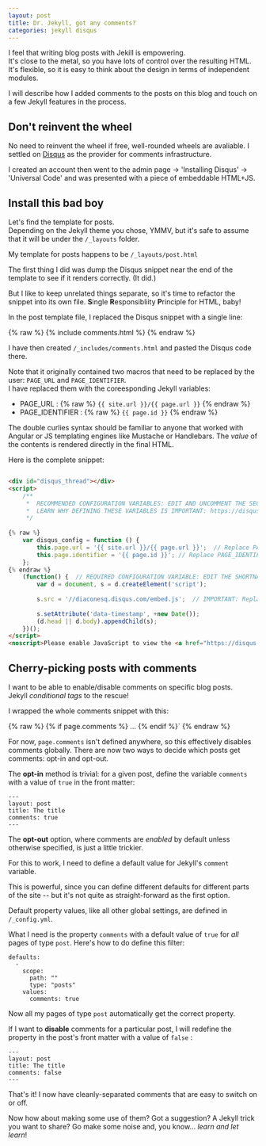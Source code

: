 ```yaml
---
layout: post
title: Dr. Jekyll, got any comments?
categories: jekyll disqus
---
```


I feel that writing blog posts with Jekill is empowering.  
It's close to the metal, so you have lots of control over the resulting HTML. It's flexible, so it is easy to think about the design in terms of independent modules.

I will describe how I added comments to the posts on this blog and touch on a few Jekyll features in the process.

## Don't reinvent the wheel
No need to reinvent the wheel if free, well-rounded wheels are avaliable.
I settled on [Disqus](https://disqus.com/) as the provider for comments infrastructure. 

I created an account then went to the admin page -> 'Installing Disqus' -> 'Universal Code' and was presented with a piece of embeddable HTML+JS.

## Install this bad boy
Let's find the template for posts.  
Depending on the Jekyll theme you chose, YMMV, but it's safe to assume that it will be under the `/_layouts` folder. 

My template for posts happens to be `/_layouts/post.html`

The first thing I did was dump the Disqus snippet near the end of the template to see if it renders correctly. (It did.)

But I like to keep unrelated things separate, so it's time to refactor the snippet into its own file.  **S**ingle **R**esponsibliity **P**rinciple for HTML, baby! 

In the post template file, I replaced the Disqus snippet with a single line: 

{% raw %} 
    {% include comments.html %}
{% endraw %} 

I have then created `/_includes/comments.html` and pasted the Disqus code there. 

Note that it originally contained two macros that need to be replaced by the user: `PAGE_URL` and `PAGE_IDENTIFIER`.  
I have replaced them with the coreesponding Jekyll variables:

- PAGE_URL : {% raw %} `{{ site.url }}/{{ page.url }}` {% endraw %} 
- PAGE_IDENTIFIER : {% raw %} `{{ page.id }}` {% endraw %} 

The double curlies syntax should be familiar to anyone that worked with Angular or JS templating engines like Mustache or Handlebars. The *value* of the contents is rendered directly in the final HTML.

Here is the complete snippet:

```html

<div id="disqus_thread"></div>
<script>
    /**
     *  RECOMMENDED CONFIGURATION VARIABLES: EDIT AND UNCOMMENT THE SECTION BELOW TO INSERT DYNAMIC VALUES FROM YOUR PLATFORM OR CMS.
     *  LEARN WHY DEFINING THESE VARIABLES IS IMPORTANT: https://disqus.com/admin/universalcode/#configuration-variables
     */
    
{% raw %} 
    var disqus_config = function () {
        this.page.url = '{{ site.url }}/{{ page.url }}';  // Replace PAGE_URL with your page's canonical URL variable
        this.page.identifier = '{{ page.id }}'; // Replace PAGE_IDENTIFIER with your page's unique identifier variable
    };
{% endraw %}     
    (function() {  // REQUIRED CONFIGURATION VARIABLE: EDIT THE SHORTNAME BELOW
        var d = document, s = d.createElement('script');
        
        s.src = '//diaconesq.disqus.com/embed.js';  // IMPORTANT: Replace EXAMPLE with your forum shortname!
        
        s.setAttribute('data-timestamp', +new Date());
        (d.head || d.body).appendChild(s);
    })();
</script>
<noscript>Please enable JavaScript to view the <a href="https://disqus.com/?ref_noscript" rel="nofollow">comments powered by Disqus.</a></noscript>

``` 


## Cherry-picking posts with comments

I want to be able to enable/disable comments on specific blog posts.  
Jekyll *conditional tags* to the rescue!

I wrapped the whole comments snippet with this: 

{% raw %} 
    {% if page.comments %}
    ...
    {% endif %}`
{% endraw %}
 
For now, `page.comments` isn't defined anywhere, so this effectively disables comments globally.
There are now two ways to decide which posts get comments: opt-in and opt-out.

The **opt-in** method is trivial: for a given post, define the variable `comments` with a value of `true` in the front matter:

    ---
    layout: post
    title: The title
    comments: true
    ---

The **opt-out** option, where comments are *enabled* by default unless otherwise specified, is just a little trickier. 

For this to work, I need to define a default value for Jekyll's `comment` variable.

This is powerful, since you can define different defaults for different parts of the site -- but it's not quite as straight-forward as the first option.

Default property values, like all other global settings, are defined in `/_config.yml`. 

What I need is the property `comments` with a default value of `true` for *all* pages of type `post`. Here's how to do define this filter:

    defaults:
      -
        scope:
          path: ""
          type: "posts"
        values:
          comments: true

Now all my pages of type `post` automatically get the correct property.

If I want to **disable** comments for a particular post, I will redefine the property in the post's front matter with a value of `false` :

    ---
    layout: post
    title: The title
    comments: false
    ---

That's it! I now have cleanly-separated comments that are easy to switch on or off. 

Now how about making some use of them? Got a suggestion? A Jekyll trick you want to share? Go make some noise and, you know... *learn and let learn*!
